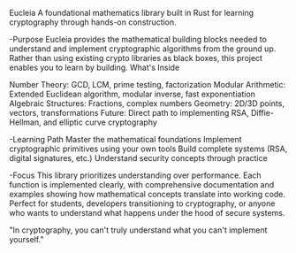 Eucleia 
A foundational mathematics library built in Rust for learning cryptography through hands-on construction.

-Purpose
Eucleia provides the mathematical building blocks needed to understand and implement cryptographic algorithms from the ground up. Rather than using existing crypto libraries as black boxes, this project enables you to learn by building.
 What's Inside

Number Theory: GCD, LCM, prime testing, factorization
Modular Arithmetic: Extended Euclidean algorithm, modular inverse, fast exponentiation
Algebraic Structures: Fractions, complex numbers
Geometry: 2D/3D points, vectors, transformations
Future: Direct path to implementing RSA, Diffie-Hellman, and elliptic curve cryptography

-Learning Path
Master the mathematical foundations
Implement cryptographic primitives using your own tools
Build complete systems (RSA, digital signatures, etc.)
Understand security concepts through practice


-Focus
This library prioritizes understanding over performance. Each function is implemented clearly, with comprehensive documentation and examples showing how mathematical concepts translate into working code.
Perfect for students, developers transitioning to cryptography, or anyone who wants to understand what happens under the hood of secure systems.

"In cryptography, you can't truly understand what you can't implement yourself."